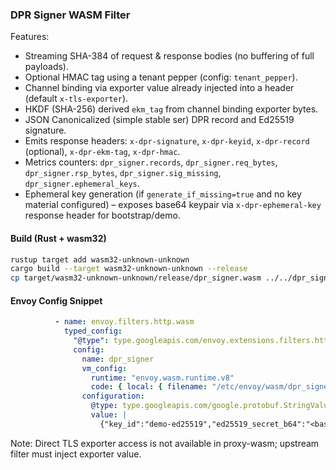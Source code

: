 ### DPR Signer WASM Filter

Features:
* Streaming SHA-384 of request & response bodies (no buffering of full payloads).
* Optional HMAC tag using a tenant pepper (config: `tenant_pepper`).
* Channel binding via exporter value already injected into a header (default `x-tls-exporter`).
* HKDF (SHA-256) derived `ekm_tag` from channel binding exporter bytes.
* JSON Canonicalized (simple stable ser) DPR record and Ed25519 signature.
* Emits response headers: `x-dpr-signature`, `x-dpr-keyid`, `x-dpr-record` (optional), `x-dpr-ekm-tag`, `x-dpr-hmac`.
* Metrics counters: `dpr_signer.records`, `dpr_signer.req_bytes`, `dpr_signer.rsp_bytes`, `dpr_signer.sig_missing`, `dpr_signer.ephemeral_keys`.
* Ephemeral key generation (if `generate_if_missing=true` and no key material configured) – exposes base64 keypair via `x-dpr-ephemeral-key` response header for bootstrap/demo.

#### Build (Rust + wasm32)
```bash
rustup target add wasm32-unknown-unknown
cargo build --target wasm32-unknown-unknown --release
cp target/wasm32-unknown-unknown/release/dpr_signer.wasm ../../dpr_signer.wasm
```

#### Envoy Config Snippet
```yaml
          - name: envoy.filters.http.wasm
            typed_config:
              "@type": type.googleapis.com/envoy.extensions.filters.http.wasm.v3.Wasm
              config:
                name: dpr_signer
                vm_config:
                  runtime: "envoy.wasm.runtime.v8"
                  code: { local: { filename: "/etc/envoy/wasm/dpr_signer.wasm" } }
                configuration:
                  @type: type.googleapis.com/google.protobuf.StringValue
                  value: |
                    {"key_id":"demo-ed25519","ed25519_secret_b64":"<base64 64B keypair bytes>","tenant_pepper":"pepper123","emit_record_header":false,"generate_if_missing":true}
```

Note: Direct TLS exporter access is not available in proxy-wasm; upstream filter must inject exporter value.
